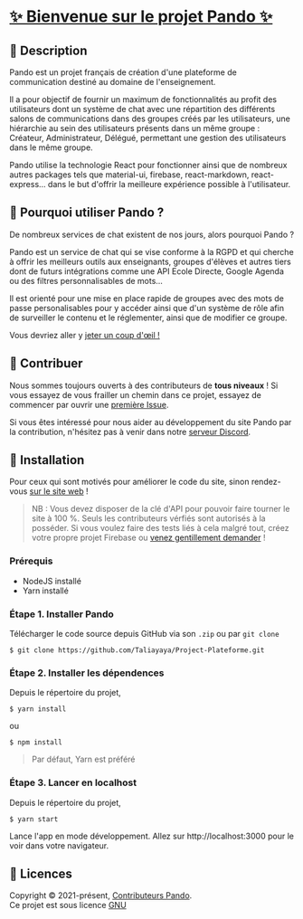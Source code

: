 # [✨ Bienvenue sur le projet Pando ✨](https://pando-5ec96.web.app)

## 📃 Description

Pando est un projet français de création d'une plateforme de communication destiné au domaine de l'enseignement.

Il a pour objectif de fournir un maximum de fonctionnalités au profit des utilisateurs dont un système de chat avec une répartition des différents salons de communications dans des groupes créés par les utilisateurs, une hiérarchie au sein des utilisateurs présents dans un même groupe : Créateur, Administrateur, Délégué, permettant une gestion des utilisateurs dans le même groupe.

Pando utilise la technologie React pour fonctionner ainsi que de nombreux autres packages tels que material-ui, firebase, react-markdown, react-express... dans le but d'offrir la meilleure expérience possible à l'utilisateur.

## 🎀 Pourquoi utiliser Pando ?

De nombreux services de chat existent de nos jours, alors pourquoi Pando ?

Pando est un service de chat qui se vise conforme à la RGPD et qui cherche à offrir les meilleurs outils aux enseignants, groupes d'élèves et autres tiers dont de futurs intégrations comme une API Ecole Directe, Google Agenda ou des filtres personnalisables de mots...

Il est orienté pour une mise en place rapide de groupes avec des mots de passe personalisables pour y accéder ainsi que d'un système de rôle afin de surveiller le contenu et le réglementer, ainsi que de modifier ce groupe.

Vous devriez aller y [jeter un coup d'œil !](https://pando-5ec96.web.app)

## 🤝 Contribuer

Nous sommes toujours ouverts à des contributeurs de **tous niveaux** ! Si vous essayez de vous frailler un chemin dans ce projet, essayez de commencer par ouvrir une [première Issue](https://github.com/Taliayaya/Project-Plateforme/issues/new).

Si vous êtes intéressé pour nous aider au développement du site Pando par la contribution, n'hésitez pas à venir dans notre [serveur Discord](https://discord.gg/DG6Y2MCRBN).

## 🚀 Installation

Pour ceux qui sont motivés pour améliorer le code du site, sinon rendez-vous [sur le site web](https://pando-5ec96.web.app) !

> NB : Vous devez disposer de la clé d'API pour pouvoir faire tourner le site à 100 %. Seuls les contributeurs vérfiés sont autorisés à la posséder. Si vous voulez faire des tests liés à cela malgré tout, créez votre propre projet Firebase ou [venez gentillement demander](https://discord.gg/DG6Y2MCRBN) !

### Prérequis

-   NodeJS installé
-   Yarn installé

### Étape 1. Installer Pando

Télécharger le code source depuis GitHub via son `.zip` ou par `git clone`

```shell
$ git clone https://github.com/Taliayaya/Project-Plateforme.git
```

### Étape 2. Installer les dépendences

Depuis le répertoire du projet,

```shell
$ yarn install
```

ou

```shell
$ npm install
```

> Par défaut, Yarn est préféré

### Étape 3. Lancer en localhost

Depuis le répertoire du projet,

```shell
$ yarn start
```

Lance l'app en mode développement.
Allez sur http://localhost:3000 pour le voir dans votre navigateur.

## 📝 Licences

Copyright © 2021-présent, [Contributeurs Pando](https://github.com/Taliayaya/Project-Plateforme/graphs/contributors). <br />
Ce projet est sous licence [GNU](https://github.com/Taliayaya/Project-Plateforme/blob/main/LICENSE)
